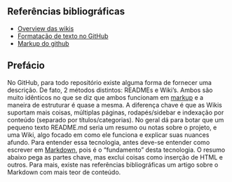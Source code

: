 ## Referências bibliográficas

* [Overview das wikis](https://docs.github.com/pt/communities/documenting-your-project-with-wikis/about-wikis)
* [Formatação de texto no GitHub](https://docs.github.com/pt/get-started/writing-on-github/getting-started-with-writing-and-formatting-on-github)
* [Markup do github](https://github.com/github/markup)

## Prefácio

No GitHub, para todo repositório existe alguma forma de fornecer uma descrição. De fato, 2 métodos distintos: READMEs e Wiki’s. Ambos são muito idênticos no que se diz que ambos funcionam em [markup](Como-escrever-em-MarkDown.md "markup") e a maneira de estruturar é quase a mesma.
A diferença chave é que as Wikis suportam mais coisas, múltiplas páginas, rodapés/sidebar e indexação por conteúdo (separado por títulos/categorias). No geral dá para botar que um pequeno texto README.md seria um resumo ou notas sobre o projeto, e uma Wiki, algo focado em como ele funciona e explicar suas nuances afundo.
Para entender essa tecnologia, antes deve-se entender como escrever em [Markdown](Como-escrever-em-MarkDown.md "Markdown"), pois é o “fundamento” desta tecnologia. O resumo abaixo pega as partes chave, mas exclui coisas como inserção de HTML e outros. Para mais, existe nas referências bibliográficas um artigo sobre o Markdown com mais teor de conteúdo.

